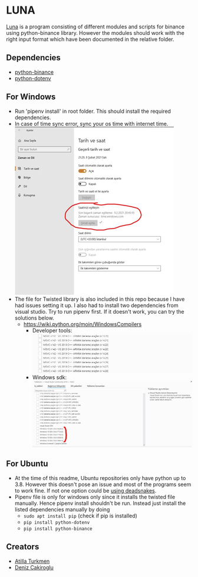 # LUNA
[Luna](https://github.com/DBC201/Luna) is a program consisting of different modules and scripts for binance using python-binance library. However
the modules should work with the right input format which have been documented in the relative folder.

## Dependencies
- [python-binance](https://github.com/sammchardy/python-binance)
- [python-dotenv](https://pypi.org/project/python-dotenv/)

## For Windows
- Run 'pipenv install' in root folder. This should install the required dependencies.
- In case of time sync error, sync your os time with internet time.
    ![windows time sync](./docs/pictures/sync%20internet%20time.png)
- The file for Twisted library is also included in this repo because I have
  had issues setting it up. I also had to install two dependencies from visual studio.
  Try to run pipenv first. If it doesn't work, you can try the solutions below.
    - https://wiki.python.org/moin/WindowsCompilers
        - Developer tools:
            ![mscv download](./docs/pictures/visual%20studio%20developer%20tools%20turkish.png)
        - Windows sdk:
            ![sdk_download](./docs/pictures/latest%20windows%2010%20sdk.png)
            
## For Ubuntu
- At the time of this readme, Ubuntu repositories only have python up to 3.8. However this doesn't pose an issue and
most of the programs seem to work fine. If not one option could be [using deadsnakes](https://launchpad.net/~deadsnakes/+archive/ubuntu/ppa).
- Pipenv file is only for windows only since it installs the twisted file manually. Hence pipenv install shouldn't be run.
Instead just install the listed dependencies manually by doing
    -  ```sudo apt install pip``` (check if pip is installed)
    - ```pip install python-dotenv```
    - ```pip install python-binance```


## Creators
- [Atilla Turkmen](https://github.com/atillaturkmen)
- [Deniz Cakiroglu](https://github.com/DBC201)
